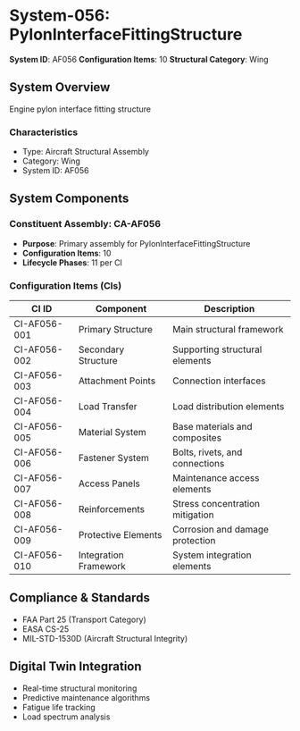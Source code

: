 # System-056: PylonInterfaceFittingStructure

**System ID**: AF056
**Configuration Items**: 10
**Structural Category**: Wing

## System Overview

Engine pylon interface fitting structure

### Characteristics
- Type: Aircraft Structural Assembly
- Category: Wing
- System ID: AF056

## System Components

### Constituent Assembly: CA-AF056
- **Purpose**: Primary assembly for PylonInterfaceFittingStructure
- **Configuration Items**: 10
- **Lifecycle Phases**: 11 per CI

### Configuration Items (CIs)

| CI ID | Component | Description |
|-------|-----------|-------------|
| CI-AF056-001 | Primary Structure | Main structural framework |
| CI-AF056-002 | Secondary Structure | Supporting structural elements |
| CI-AF056-003 | Attachment Points | Connection interfaces |
| CI-AF056-004 | Load Transfer | Load distribution elements |
| CI-AF056-005 | Material System | Base materials and composites |
| CI-AF056-006 | Fastener System | Bolts, rivets, and connections |
| CI-AF056-007 | Access Panels | Maintenance access elements |
| CI-AF056-008 | Reinforcements | Stress concentration mitigation |
| CI-AF056-009 | Protective Elements | Corrosion and damage protection |
| CI-AF056-010 | Integration Framework | System integration elements |

## Compliance & Standards
- FAA Part 25 (Transport Category)
- EASA CS-25
- MIL-STD-1530D (Aircraft Structural Integrity)

## Digital Twin Integration
- Real-time structural monitoring
- Predictive maintenance algorithms
- Fatigue life tracking
- Load spectrum analysis
